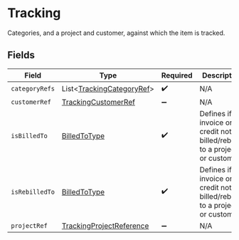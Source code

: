 # Tracking

Categories, and a project and customer, against which the item is tracked.


## Fields

| Field                                                                              | Type                                                                               | Required                                                                           | Description                                                                        |
| ---------------------------------------------------------------------------------- | ---------------------------------------------------------------------------------- | ---------------------------------------------------------------------------------- | ---------------------------------------------------------------------------------- |
| `categoryRefs`                                                                     | List<[TrackingCategoryRef](../../models/shared/TrackingCategoryRef.md)>            | :heavy_check_mark:                                                                 | N/A                                                                                |
| `customerRef`                                                                      | [TrackingCustomerRef](../../models/shared/TrackingCustomerRef.md)                  | :heavy_minus_sign:                                                                 | N/A                                                                                |
| `isBilledTo`                                                                       | [BilledToType](../../models/shared/BilledToType.md)                                | :heavy_check_mark:                                                                 | Defines if the invoice or credit note is billed/rebilled to a project or customer. |
| `isRebilledTo`                                                                     | [BilledToType](../../models/shared/BilledToType.md)                                | :heavy_check_mark:                                                                 | Defines if the invoice or credit note is billed/rebilled to a project or customer. |
| `projectRef`                                                                       | [TrackingProjectReference](../../models/shared/TrackingProjectReference.md)        | :heavy_minus_sign:                                                                 | N/A                                                                                |